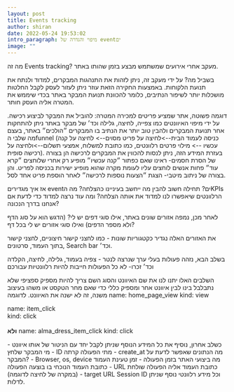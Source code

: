 ```yaml
---
layout: post
title: Events tracking
author: shiran
date: 2022-05-24 19:53:02
intro_paragraph: מיפוי והגדרה של eventים
image: ""
---
```



מה זה Events tracking?
מעקב אחרי אירועים שמשתמש מבצע בזמן שהותו באתר.

בשביל מה? 
על ידי מעקב זה, ניתן לזהות את התנהגות המבקרים, למדוד ולנתח את תנועת הלקוחות. באמצעות החקירה הזאת עוזר ניתן לעזור לעסק לקבל החלטות מושכלות יותר לשיפור הנתיבים, כלומר להכוונת תנועת המבקר באתר בכדי שיממש את המטרה אליה העסק חותר.

דוגמה פשוטה, אתר שמציע פריטים למכירה
המטרה: להוביל את המבקר לביצוע רכישה. 
על ידי מיפוי האיוונטים כמו צפייה, לחיצה, גלילה וכד׳ של מבקר באתר ניתן להתחקות אחר תנועת המבקרים ולהבין טוב יותר את הנתיב בו המבקרים ״הולכים״ באתר, בעצם מה שלבי הfunnel (כניסה לעמוד הבית-->לחיצה על פריט מסוים--> לחיצה על קנה עכשיו --> מילוי פרטים רלוונטים, כמו כתובת למשלוח, אמצעי תשלום-->ולחיצה על רכישה סופית). 
בעזרת המידע הזה, ניתן לנסות להכווין את המבקרים לרכישה הן בצורה של הסרת חסמים-
ראינו שאם כפתור ״קנה עכשיו״ מופיע רק אחרי שלוחצים ״קרא עוד״ פחות אנשים לוחצים עליו לעומת מקרה שהוא מופיע ישירות בכניסה לפריט.
והן בצורה של ניתוב מיטבי-
הצגת ״הצעות נוספות לרכישה״ לאחר הוספת פריט אחד לסל.


אז איך מגדירים eventים? 
תחילה חשוב להבין מה ייחשב בעיניינו כהצלחה? מה הKPIs הרלוונטים שיאפשרו לנו למדוד את אותה הצלחה? ומה עוד נרצה למדוד כדי לדעת אם אנחנו בדרך הנכונה?

לאחר מכן, נמפה אזורים שונים באתר, אילו סוגי דפים יש לי? (הדגש הוא על סוג הדף ולא מספר הדפים) ואילו סוגי אזורים יש לי בכל דף?

את האזורים האלה נגדיר כקטגוריות שונות - כמו לחצני קישור חיצוניים, לחצני קישור בתוך העמוד, סרטונים, Search bar וכד׳.

בשלב הבא, נזהה פעולות בעלי ערך שנרצה לנטר - צפיה בעמוד, גלילה, לחיצה, הקלדה וכד׳
זכרו- לא כל הפעולות חייבות להיות רלוונטיות עבורכם 

השלבים האלו יתנו לנו את שם האיוונט והסוג
השם צריך להיות מספיק ספציפי שלא נתבלבל בינו לבין איוונט אחר ומספיק כללי כדי שאם מחר הטקסט או משהו בעיצוב משנה, זה לא ישנה את האיוונט. 
לדוגמה
name: home_page_view
kind: view

name: item_click<br>
kind: click <br><br>
**ולא** 
name: alma_dress_item_click
kind: click

כשלב אחרון, נוסיף את כל המידע הנוסף שניתן לקבל יחד עם הניטור של אותו איוונט - 
מי המבקר שלחץ - ID 
מתי הפעולה קרתה - create_at
מה הנתונים שאפשר לדעת על המבקר? - Browser, os, device
מה ביצועי האתר בזמן הפעולה - זמן טעינת העמוד
כתובת העמוד הנוכחי בו בוצעה הפעולה - URL
כתובת העמוד אליה הפעולה שולחת (במקרה של לחיצה לדוגמה) - target URL
Session ID
וכל מידע רלוונטי נוסף שניתן לדלות.

